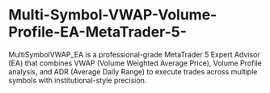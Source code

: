 # Multi-Symbol-VWAP-Volume-Profile-EA-MetaTrader-5-
MultiSymbolVWAP_EA is a professional-grade MetaTrader 5 Expert Advisor (EA) that combines VWAP (Volume Weighted Average Price), Volume Profile analysis, and ADR (Average Daily Range) to execute trades across multiple symbols with institutional-style precision.
